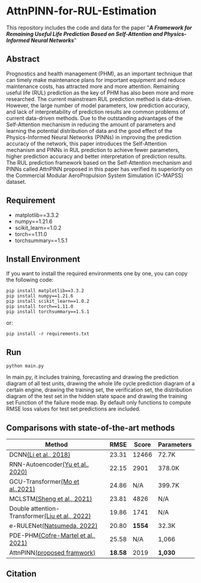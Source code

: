 # AttnPINN-for-RUL-Estimation
This repository includes the code and data for the paper "_**A Framework for Remaining Useful Life Prediction Based on Self-Attention and Physics-Informed Neural Networks**_"
## Abstract
Prognostics and health management (PHM), as an important technique that can timely make maintenance plans for important equipment and reduce maintenance costs, has attracted more and more attention. Remaining useful life (RUL) prediction as the key of PHM has also been more and more researched. The current mainstream RUL prediction method is data-driven. However, the large number of model parameters, low prediction accuracy, and lack of interpretability of prediction results are common problems of current data-driven methods. Due to the outstanding advantages of the Self-Attention mechanism in reducing the amount of parameters and learning the potential distribution of data and the good effect of the Physics-Informed Neural Networks (PINNs) in improving the prediction accuracy of the network, this paper introduces the Self-Attention mechanism and PINNs in RUL prediction to achieve fewer parameters, higher prediction accuracy and better interpretation of prediction results. The RUL prediction framework based on the Self-Attention mechanism and PINNs called AttnPINN proposed in this paper has verified its superiority on the Commercial Modular AeroPropulsion System Simulation (C-MAPSS) dataset.

## Requirement
* matplotlib==3.3.2
* numpy==1.21.6
* scikit_learn==1.0.2
* torch==1.11.0
* torchsummary==1.5.1
## Install Environment
If you want to install the required environments one by one, you can copy the following code:
```
pip install matplotlib==3.3.2
pip install numpy==1.21.6
pip install scikit_learn==1.0.2
pip install torch==1.11.0
pip install torchsummary==1.5.1
```
or:
```
pip install -r requirements.txt
```
## Run
```
python main.py
```
In main.py, it includes training, forecasting and drawing the prediction diagram of all test units, drawing the whole life cycle prediction diagram of a certain engine, drawing the training set, the verification set, the distribution diagram of the test set in the hidden state space and drawing the training set Function of the failure mode map. 
By default only functions to compute RMSE loss values for test set predictions are included.

## Comparisons with state-of-the-art methods
|Method|RMSE|Score|Parameters|
|-|-|-|-|
|DCNN[(Li et al., 2018)](https://www.sciencedirect.com/science/article/pii/S0951832017307779)|23.31|12466|72.7K|
RNN-Autoencoder[(Yu et al.. 2020)](https://www.sciencedirect.com/science/article/pii/S0951832019307902)|22.15|2901|378.0K
GCU-Transformer[(Mo et al.,2021)](https://link.springer.com/article/10.1007/s10845-021-01750-x)|24.86|N/A|399.7K
MCLSTM[(Sheng et al., 2021)](https://www.sciencedirect.com/science/article/pii/S0951832021004439)|23.81|4826|N/A
Double attention-Transformer[(Liu et al., 2022)](https://www.sciencedirect.com/science/article/pii/S0951832022000102)|19.86|1741|N/A
e-RULENet[(Natsumeda, 2022)](https://ieeexplore.ieee.org/abstract/document/9905797/)|20.80|**1554**|32.3K
PDE-PHM[(Cofre-Martel et al., 2021)](https://www.hindawi.com/journals/sv/2021/9937846/)|25.58|N/A|1,066
AttnPINN[(proposed framwork)]()|**18.58**|2019|**1,030**
## Citation
